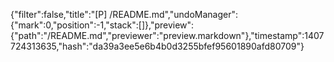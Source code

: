 {"filter":false,"title":"[P] /README.md","undoManager":{"mark":0,"position":-1,"stack":[]},"preview":{"path":"/README.md","previewer":"preview.markdown"},"timestamp":1407724313635,"hash":"da39a3ee5e6b4b0d3255bfef95601890afd80709"}